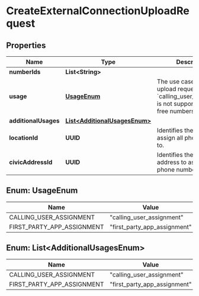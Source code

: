 

# CreateExternalConnectionUploadRequest


## Properties

| Name | Type | Description | Notes |
|------------ | ------------- | ------------- | -------------|
|**numberIds** | **List&lt;String&gt;** |  |  [optional] |
|**usage** | [**UsageEnum**](#UsageEnum) | The use case of the upload request. NOTE: &#x60;calling_user_assignment&#x60; is not supported for toll free numbers. |  [optional] |
|**additionalUsages** | [**List&lt;AdditionalUsagesEnum&gt;**](#List&lt;AdditionalUsagesEnum&gt;) |  |  [optional] |
|**locationId** | **UUID** | Identifies the location to assign all phone numbers to. |  [optional] |
|**civicAddressId** | **UUID** | Identifies the civic address to assign all phone numbers to. |  [optional] |



## Enum: UsageEnum

| Name | Value |
|---- | -----|
| CALLING_USER_ASSIGNMENT | &quot;calling_user_assignment&quot; |
| FIRST_PARTY_APP_ASSIGNMENT | &quot;first_party_app_assignment&quot; |



## Enum: List&lt;AdditionalUsagesEnum&gt;

| Name | Value |
|---- | -----|
| CALLING_USER_ASSIGNMENT | &quot;calling_user_assignment&quot; |
| FIRST_PARTY_APP_ASSIGNMENT | &quot;first_party_app_assignment&quot; |



